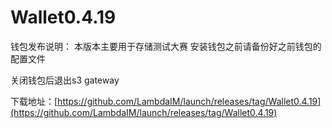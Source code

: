 # Wallet0.4.19

钱包发布说明：
本版本主要用于存储测试大赛
安装钱包之前请备份好之前钱包的配置文件

关闭钱包后退出s3 gateway  

下载地址：[https://github.com/LambdaIM/launch/releases/tag/Wallet0.4.19](https://github.com/LambdaIM/launch/releases/tag/Wallet0.4.19)
